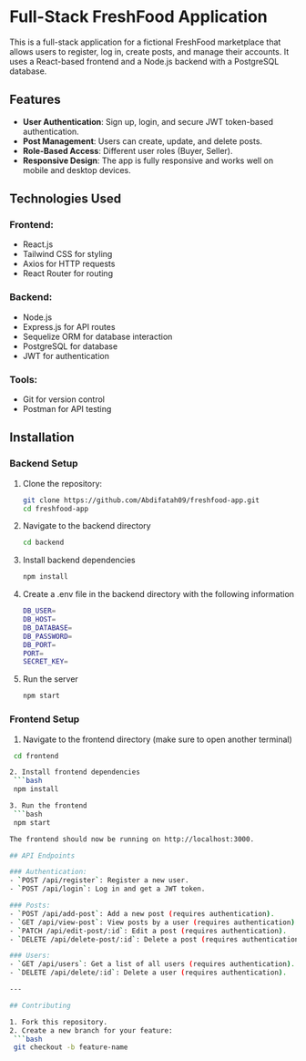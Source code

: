 # Full-Stack FreshFood Application

This is a full-stack application for a fictional FreshFood marketplace that allows users to register, log in, create posts, and manage their accounts. It uses a React-based frontend and a Node.js backend with a PostgreSQL database.

## Features

- **User Authentication**: Sign up, login, and secure JWT token-based authentication.
- **Post Management**: Users can create, update, and delete posts.
- **Role-Based Access**: Different user roles (Buyer, Seller).
- **Responsive Design**: The app is fully responsive and works well on mobile and desktop devices.

## Technologies Used

### Frontend:
- React.js
- Tailwind CSS for styling
- Axios for HTTP requests
- React Router for routing

### Backend:
- Node.js
- Express.js for API routes
- Sequelize ORM for database interaction
- PostgreSQL for database
- JWT for authentication

### Tools:
- Git for version control
- Postman for API testing

## Installation

### Backend Setup

1. Clone the repository:
   ```bash
   git clone https://github.com/Abdifatah09/freshfood-app.git
   cd freshfood-app

2. Navigate to the backend directory
   ```bash
   cd backend

3. Install backend dependencies
   ```bash
   npm install

4. Create a .env file in the backend directory with the following information
   ```bash
   DB_USER=
   DB_HOST=
   DB_DATABASE=
   DB_PASSWORD=
   DB_PORT=
   PORT=
   SECRET_KEY=

5. Run the server
   ```bash
   npm start

### Frontend Setup

1. Navigate to the frontend directory (make sure to open another terminal)
  ```bash
   cd frontend

2. Install frontend dependencies
   ```bash
   npm install

3. Run the frontend
   ```bash
   npm start

The frontend should now be running on http://localhost:3000.

## API Endpoints

### Authentication:
- `POST /api/register`: Register a new user.
- `POST /api/login`: Log in and get a JWT token.

### Posts:
- `POST /api/add-post`: Add a new post (requires authentication).
- `GET /api/view-post`: View posts by a user (requires authentication).
- `PATCH /api/edit-post/:id`: Edit a post (requires authentication).
- `DELETE /api/delete-post/:id`: Delete a post (requires authentication).

### Users:
- `GET /api/users`: Get a list of all users (requires authentication).
- `DELETE /api/delete/:id`: Delete a user (requires authentication).

---

## Contributing

1. Fork this repository.
2. Create a new branch for your feature:
   ```bash
   git checkout -b feature-name




